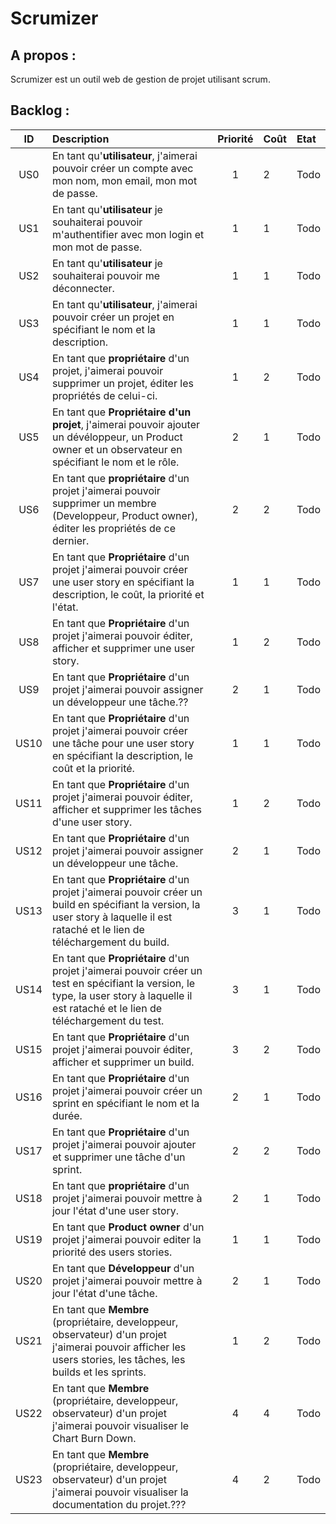 Scrumizer
=========

A propos :
----------
Scrumizer est un outil web de gestion de projet utilisant scrum.

Backlog :
---------

|ID |Description|Priorité|Coût|Etat|
|:-:|:----------|:------:|:---|:---|
|US0|En tant qu'**utilisateur**, j'aimerai pouvoir créer un compte avec mon nom, mon email, mon mot de passe.|1|2|Todo|
|US1|En tant qu'**utilisateur** je souhaiterai pouvoir m'authentifier avec mon login et mon mot de passe.|1|1|Todo|
|US2|En tant qu'**utilisateur** je souhaiterai pouvoir me déconnecter.|1|1|Todo|
|US3|En tant qu'**utilisateur**, j'aimerai pouvoir créer un projet en spécifiant le nom et la description.|1|1|Todo|
|US4|En tant que **propriétaire** d'un projet, j'aimerai pouvoir supprimer un projet,  éditer les propriétés de celui-ci.|1|2|Todo|
|US5|En tant que **Propriétaire d'un projet**, j'aimerai pouvoir ajouter un dévéloppeur, un Product owner et un observateur en spécifiant le nom et le rôle.|2|1|Todo|
|US6|En tant que **propriétaire** d'un projet j'aimerai pouvoir supprimer un membre (Developpeur, Product owner), éditer les propriétés de ce dernier.|2|2|Todo|
|US7|En tant que **Propriétaire** d'un projet j'aimerai pouvoir créer une user story en spécifiant la description, le coût, la priorité et l'état.|1|1|Todo|
|US8|En tant que **Propriétaire** d'un projet j'aimerai pouvoir éditer, afficher et supprimer une user story.|1|2|Todo|
|US9|En tant que **Propriétaire** d'un projet j'aimerai pouvoir assigner un développeur une tâche.??|2|1|Todo|
|US10|En tant que **Propriétaire** d'un projet j'aimerai pouvoir créer une tâche pour une user story en spécifiant la description, le coût et la priorité.|1|1|Todo|
|US11|En tant que **Propriétaire** d'un projet j'aimerai pouvoir éditer, afficher et supprimer les tâches d'une user story.|1|2|Todo|
|US12|En tant que **Propriétaire** d'un projet j'aimerai pouvoir assigner un développeur une tâche.|2|1|Todo|
|US13|En tant que **Propriétaire** d'un projet j'aimerai pouvoir créer un build en spécifiant la version, la user story à laquelle il est rataché et le lien de téléchargement du build.|3|1|Todo|
|US14|En tant que **Propriétaire** d'un projet j'aimerai pouvoir créer un test en spécifiant la version, le type, la user story à laquelle il est rataché et le lien de téléchargement du test.|3|1|Todo|
|US15|En tant que **Propriétaire** d'un projet j'aimerai pouvoir éditer, afficher et supprimer un build.|3|2|Todo|
|US16|En tant que **Propriétaire** d'un projet j'aimerai pouvoir créer un sprint en spécifiant le nom et la durée.|2|1|Todo|
|US17|En tant que **Propriétaire** d'un projet j'aimerai pouvoir ajouter et supprimer une tâche d'un sprint.|2|2|Todo|
|US18|En tant que **propriétaire** d'un projet j'aimerai pouvoir mettre à jour l'état d'une user story.|2|1|Todo|
|US19|En tant que **Product owner** d'un projet j'aimerai pouvoir editer la priorité des users stories.|1|1|Todo|
|US20|En tant que **Développeur** d'un projet j'aimerai pouvoir mettre à jour l'état d'une tâche.|2|1|Todo|
|US21|En tant que **Membre** (propriétaire, developpeur, observateur) d'un projet j'aimerai pouvoir afficher les users stories, les tâches, les builds et les sprints.|1|2|Todo|
|US22|En tant que **Membre** (propriétaire, developpeur, observateur) d'un projet j'aimerai pouvoir visualiser le Chart Burn Down.|4|4|Todo|
|US23|En tant que **Membre** (propriétaire, developpeur, observateur) d'un projet j'aimerai pouvoir visualiser la documentation du projet.???|4|2|Todo|



